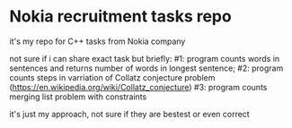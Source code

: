 # Nokia recruitment tasks repo
it's my repo for C++ tasks from Nokia company

not sure if i can share exact task but briefly:
#1: program counts words in sentences and returns number of words in longest sentence;
#2: program counts steps in varriation of Collatz conjecture problem (https://en.wikipedia.org/wiki/Collatz_conjecture)
#3: program counts merging list problem with constraints


it's just my approach, not sure if they are bestest or even correct
